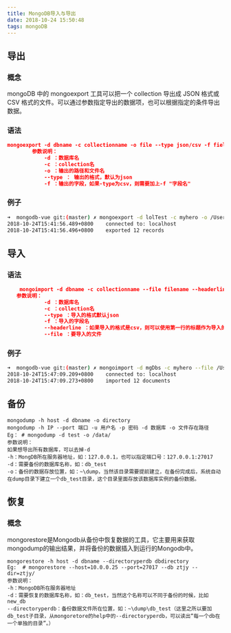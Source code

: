 ```yaml
---
title: MongoDB导入与导出
date: 2018-10-24 15:50:48
tags: mongoDB
---
```


## 导出

### 概念

mongoDB 中的 mongoexport 工具可以把一个 collection 导出成 JSON 格式或 CSV 格式的文件。可以通过参数指定导出的数据项，也可以根据指定的条件导出数据。

### 语法

``` JSON
mongoexport -d dbname -c collectionname -o file --type json/csv -f field
        参数说明：
            -d ：数据库名
            -c ：collection名
            -o ：输出的路径和文件名
            --type ： 输出的格式，默认为json
            -f ：输出的字段，如果-type为csv，则需要加上-f "字段名"
```

### 例子

``` bash
➜  mongodb-vue git:(master) ✗ mongoexport -d lolTest -c myhero -o /Users/chengheai/Desktop/a.json --type json
2018-10-24T15:41:56.489+0800	connected to: localhost
2018-10-24T15:41:56.496+0800	exported 12 records
```

## 导入

### 语法

``` JSON
    mongoimport -d dbname -c collectionname --file filename --headerline --type json/csv -f field
   参数说明：
            -d ：数据库名
            -c ：collection名
            --type ：导入的格式默认json
            -f ：导入的字段名
            --headerline ：如果导入的格式是csv，则可以使用第一行的标题作为导入的字段
            --file ：要导入的文件
```

### 例子

``` bash
➜  mongodb-vue git:(master) ✗ mongoimport -d mgDbs -c myhero --file /Users/chengheai/Desktop/a.json  --type json
2018-10-24T15:47:09.209+0800	connected to: localhost
2018-10-24T15:47:09.273+0800	imported 12 documents
```
## 备份
```
mongodump -h host -d dbname -o directory
mongodump -h IP --port 端口 -u 用户名 -p 密码 -d 数据库 -o 文件存在路径
Eg： # mongodump -d test -o /data/
参数说明：
如果想导出所有数据库，可以去掉-d
-h：MongDB所在服务器地址，如：127.0.0.1，也可以指定端口号：127.0.0.1:27017
-d：需要备份的数据库名称，如：db_test
-o：备份的数据存放位置，如：~\dump，当然该目录需要提前建立，在备份完成后，系统自动在dump目录下建立一个db_test目录，这个目录里面存放该数据库实例的备份数据。
```
## 恢复
### 概念
mongorestore是Mongodb从备份中恢复数据的工具，它主要用来获取mongodump的输出结果，并将备份的数据插入到运行的Mongodb中。
```
mongorestore -h host -d dbname --directoryperdb dbdirectory
Eg:  # mongorestore --host=10.0.0.25 --port=27017 --db ztjy --dir=ztjy/
参数说明：
-h：MongoDB所在服务器地址
-d：需要恢复的数据库名称，如：db_test，当然这个名称可以不同于备份的时候，比如new_db
--directoryperdb：备份数据文件所在位置，如：~\dump\db_test（这里之所以要加db_test子目录，从mongoretore的help中的--directoryperdb，可以读出“每一个db在一个单独的目录”。）
```
